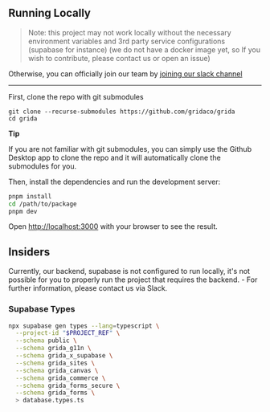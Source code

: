## Running Locally

> Note: this project may not work locally without the necessary environment variables and 3rd party service configurations (supabase for instance) (we do not have a docker image yet, so If you wish to contribute, please contact us or open an issue)

Otherwise, you can officially join our team by [joining our slack channel](https://grida.co/join-slack)

---

First, clone the repo with git submodules

```
git clone --recurse-submodules https://github.com/gridaco/grida
cd grida
```

**Tip**

If you are not familiar with git submodules, you can simply use the Github Desktop app to clone the repo and it will automatically clone the submodules for you.

Then, install the dependencies and run the development server:

```bash
pnpm install
cd /path/to/package
pnpm dev
```

Open [http://localhost:3000](http://localhost:3000) with your browser to see the result.

## Insiders

Currently, our backend, supabase is not configured to run locally, it's not possible for you to properly run the project that requires the backend. - For further information, please contact us via Slack.

### Supabase Types

```bash
npx supabase gen types --lang=typescript \
  --project-id "$PROJECT_REF" \
  --schema public \
  --schema grida_g11n \
  --schema grida_x_supabase \
  --schema grida_sites \
  --schema grida_canvas \
  --schema grida_commerce \
  --schema grida_forms_secure \
  --schema grida_forms \
  > database.types.ts
```
